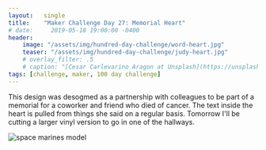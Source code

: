 ```yaml
---
layout:   single
title:    "Maker Challenge Day 27: Memorial Heart"
# date:     2019-05-18 19:00:00 -0400
header:
    image: "/assets/img/hundred-day-challenge/word-heart.jpg"
    teaser: "/assets/img/hundred-day-challenge/judy-heart.jpg"
    # overlay_filter: .5
    # caption: "[Cesar Carlevarino Aragon at Unsplash](https://unsplash.com/photos/NL_DF0Klepc)"
tags: [challenge, maker, 100 day challenge]
---
```

This design was desogmed as a partnership with colleagues to be part of a memorial for a coworker and friend who died of cancer. The text inside the heart is pulled from things she said on a regular basis. Tomorrow I'll be cutting a larger vinyl version to go in one of the hallways.

![space marines model]({{"/assets/img/hundred-day-challenge/word-heart.jpg"}})
